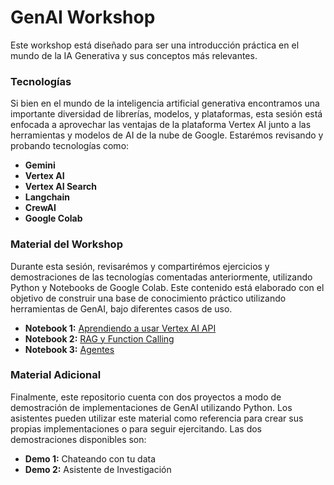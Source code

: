 # GenAI Workshop

Este workshop está diseñado para ser una introducción práctica en el mundo de la IA Generativa y sus conceptos más relevantes.

### Tecnologías

Si bien en el mundo de la inteligencia artificial generativa encontramos una importante diversidad de librerías, modelos, y plataformas, esta sesión está enfocada a aprovechar las ventajas de la plataforma Vertex AI junto a las herramientas y modelos de AI de la nube de Google. Estarémos revisando y probando tecnologías como:

- **Gemini**
- **Vertex AI**
- **Vertex AI Search**
- **Langchain**
- **CrewAI**
- **Google Colab**

### Material del Workshop

Durante esta sesión, revisarémos y compartirémos ejercicios y demostraciones de las tecnologías comentadas anteriormente, utilizando Python y Notebooks de Google Colab. Este contenido está elaborado con el objetivo de construir una base de conocimiento práctico utilizando herramientas de GenAI, bajo diferentes casos de uso.

- **Notebook 1:** [Aprendiendo a usar Vertex AI API](https://colab.research.google.com/drive/1TNt_2v8QNH2YCI7eikSPZsDMqGIfrx4Z?usp=sharing)
- **Notebook 2:** [RAG y Function Calling](https://colab.research.google.com/drive/121C-59wF0Xs2Efsq7jORyMn1BYiaVHyr?usp=sharing)
- **Notebook 3:** [Agentes](https://colab.research.google.com/drive/1ZCF0NvDBgCbaIXqkEMI5G88ORukgP2PY?usp=sharing)

### Material Adicional

Finalmente, este repositorio cuenta con dos proyectos a modo de demostración de implementaciones de GenAI utilizando Python. Los asistentes pueden utilizar este material como referencia para crear sus propias implementaciones o para seguir ejercitando. Las dos demostraciones disponibles son:

- **Demo 1:** Chateando con tu data
- **Demo 2:** Asistente de Investigación
